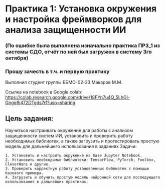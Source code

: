 # Практика 1: Установка окружения и настройка фреймворков для анализа защищенности ИИ

### (По ошибке была выполнена изначально практика ПРЗ_1 из системы СДО, отчёт по ней был загружен в систему 3го октября)
### Прошу зачесть в т.ч. и первую практику

Выполнил студент группы ББМО-02-23 Макаров М.М.

Ссылка на notebook в Google colab: https://colab.research.google.com/drive/18FYn7u4Q_5LhGI-Gngq9j472DTgds7rf?usp=sharing

## Цель задания:

Научиться настраивать окружение для работы с анализом защищенности систем ИИ, установить и проверить работу необходимых библиотек, а также загрузить и протестировать простую модель для дальнейшего использования в заданиях
Задачи:

    1. Установить и настроить окружение на базе Jupyter Notebook.
    2. Установить необходимые библиотеки: TensorFlow, PyTorch, Foolbox, CleverHans и другие.
    3. Проверить корректную работу установленных библиотек с помощью базового примера.
    4. Загрузить и обучить простую модель нейронной сети для последующего использования в дальнейших практиках.